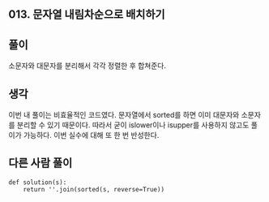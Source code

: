 ## 013. 문자열 내림차순으로 배치하기

## 풀이

소문자와 대문자를 분리해서 각각 정렬한 후 합쳐준다.

## 생각

이번 내 풀이는 비효율적인 코드였다.
문자열에서 sorted를 하면 이미 대문자와 소문자를 분리할 수 있기 때문이다.
따라서 굳이 islower이나 isupper를 사용하지 않고도 풀이가 가능하다.
이번 실수에 대해 또 한 번 반성한다.

## 다른 사람 풀이

```
def solution(s):
    return ''.join(sorted(s, reverse=True))
```